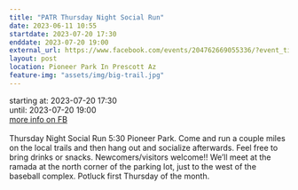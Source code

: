```yaml
---
title: "PATR Thursday Night Social Run"
date: 2023-06-11 10:55
startdate: 2023-07-20 17:30
enddate: 2023-07-20 19:00
external_url: https://www.facebook.com/events/204762669055336/?event_time_id=204762709055332
layout: post
location: Pioneer Park In Prescott Az
feature-img: "assets/img/big-trail.jpg"
---
```


starting at: 2023-07-20 17:30<br>until: 2023-07-20 19:00<br><a href="https://www.facebook.com/events/204762669055336/?event_time_id=204762709055332">more info on FB</a><br><br>Thursday Night Social Run 5&#58;30 Pioneer Park.  Come and run a couple miles on the local trails and then hang out and socialize afterwards.  Feel free to bring drinks or snacks. Newcomers/visitors welcome!!  We’ll meet at the ramada at the north corner of the parking lot, just to the west of the baseball complex.  Potluck first Thursday of the month.<br>
  <br>
  

